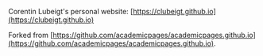 Corentin Lubeigt's personal website: [https://clubeigt.github.io](https://clubeigt.github.io)

Forked from [https://github.com/academicpages/academicpages.github.io](https://github.com/academicpages/academicpages.github.io).
